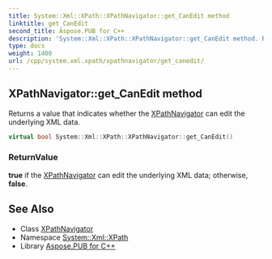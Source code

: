 ```yaml
---
title: System::Xml::XPath::XPathNavigator::get_CanEdit method
linktitle: get_CanEdit
second_title: Aspose.PUB for C++
description: 'System::Xml::XPath::XPathNavigator::get_CanEdit method. Returns a value that indicates whether the XPathNavigator can edit the underlying XML data in C++.'
type: docs
weight: 1400
url: /cpp/system.xml.xpath/xpathnavigator/get_canedit/
---
```

## XPathNavigator::get_CanEdit method


Returns a value that indicates whether the [XPathNavigator](../) can edit the underlying XML data.

```cpp
virtual bool System::Xml::XPath::XPathNavigator::get_CanEdit()
```


### ReturnValue

**true** if the [XPathNavigator](../) can edit the underlying XML data; otherwise, **false**.

## See Also

* Class [XPathNavigator](../)
* Namespace [System::Xml::XPath](../../)
* Library [Aspose.PUB for C++](../../../)
